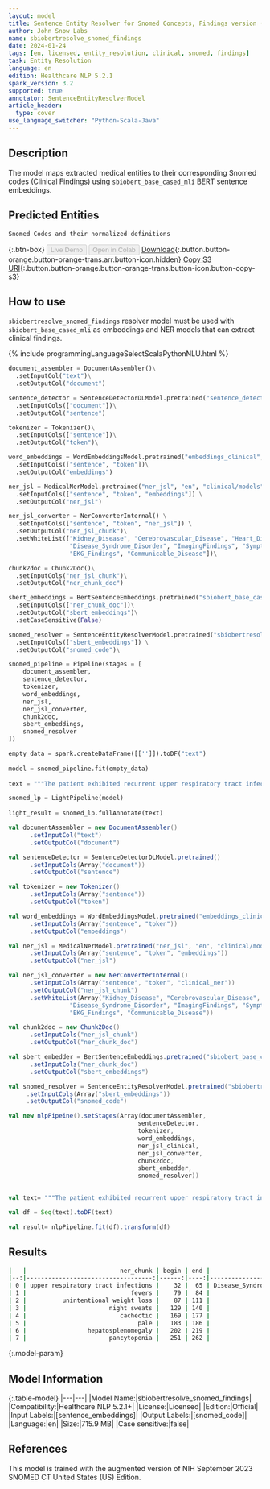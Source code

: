 ```yaml
---
layout: model
title: Sentence Entity Resolver for Snomed Concepts, Findings version (sbiobert_base_cased_mli embeddings)
author: John Snow Labs
name: sbiobertresolve_snomed_findings
date: 2024-01-24
tags: [en, licensed, entity_resolution, clinical, snomed, findings]
task: Entity Resolution
language: en
edition: Healthcare NLP 5.2.1
spark_version: 3.2
supported: true
annotator: SentenceEntityResolverModel
article_header:
  type: cover
use_language_switcher: "Python-Scala-Java"
---
```


## Description

The model maps extracted medical entities to their corresponding Snomed codes (Clinical Findings) using `sbiobert_base_cased_mli` BERT sentence embeddings.

## Predicted Entities

`Snomed Codes and their normalized definitions`

{:.btn-box}
<button class="button button-orange" disabled>Live Demo</button>
<button class="button button-orange" disabled>Open in Colab</button>
[Download](https://s3.amazonaws.com/auxdata.johnsnowlabs.com/clinical/models/sbiobertresolve_snomed_findings_en_5.2.1_3.2_1706098966876.zip){:.button.button-orange.button-orange-trans.arr.button-icon.hidden}
[Copy S3 URI](s3://auxdata.johnsnowlabs.com/clinical/models/sbiobertresolve_snomed_findings_en_5.2.1_3.2_1706098966876.zip){:.button.button-orange.button-orange-trans.button-icon.button-copy-s3}

## How to use

`sbiobertresolve_snomed_findings` resolver model must be used with `sbiobert_base_cased_mli` as embeddings and NER models that can extract clinical findings.

<div class="tabs-box" markdown="1">
{% include programmingLanguageSelectScalaPythonNLU.html %}
  
```python
document_assembler = DocumentAssembler()\
  .setInputCol("text")\
  .setOutputCol("document")

sentence_detector = SentenceDetectorDLModel.pretrained("sentence_detector_dl_healthcare", "en", "clinical/models")\
  .setInputCols(["document"])\
  .setOutputCol("sentence")

tokenizer = Tokenizer()\
  .setInputCols(["sentence"])\
  .setOutputCol("token")\

word_embeddings = WordEmbeddingsModel.pretrained("embeddings_clinical", "en", "clinical/models")\
  .setInputCols(["sentence", "token"])\
  .setOutputCol("embeddings")

ner_jsl = MedicalNerModel.pretrained("ner_jsl", "en", "clinical/models") \
  .setInputCols(["sentence", "token", "embeddings"]) \
  .setOutputCol("ner_jsl")

ner_jsl_converter = NerConverterInternal() \
  .setInputCols(["sentence", "token", "ner_jsl"]) \
  .setOutputCol("ner_jsl_chunk")\
  .setWhiteList(["Kidney_Disease", "Cerebrovascular_Disease", "Heart_Disease",
                 "Disease_Syndrome_Disorder", "ImagingFindings", "Symptom", "VS_Finding",
                 "EKG_Findings", "Communicable_Disease"])\

chunk2doc = Chunk2Doc()\
  .setInputCols("ner_jsl_chunk")\
  .setOutputCol("ner_chunk_doc")

sbert_embeddings = BertSentenceEmbeddings.pretrained("sbiobert_base_cased_mli","en","clinical/models")\
  .setInputCols(["ner_chunk_doc"])\
  .setOutputCol("sbert_embeddings")\
  .setCaseSensitive(False)

snomed_resolver = SentenceEntityResolverModel.pretrained("sbiobertresolve_snomed_findings", "en", "clinical/models") \
  .setInputCols(["sbert_embeddings"]) \
  .setOutputCol("snomed_code")\

snomed_pipeline = Pipeline(stages = [
    document_assembler,
    sentence_detector,
    tokenizer,
    word_embeddings,
    ner_jsl,
    ner_jsl_converter,
    chunk2doc,
    sbert_embeddings,
    snomed_resolver
])

empty_data = spark.createDataFrame([['']]).toDF("text")
 
model = snomed_pipeline.fit(empty_data)
 
text = """The patient exhibited recurrent upper respiratory tract infections, subjective fevers, unintentional weight loss, and occasional night sweats. Clinically, they appeared cachectic and pale, with notable hepatosplenomegaly. Laboratory results confirmed pancytopenia."""

snomed_lp = LightPipeline(model)
 
light_result = snomed_lp.fullAnnotate(text)
```
```scala
val documentAssembler = new DocumentAssembler()
      .setInputCol("text")
      .setOutputCol("document")

val sentenceDetector = SentenceDetectorDLModel.pretrained()
      .setInputCols(Array("document"))
      .setOutputCol("sentence")

val tokenizer = new Tokenizer()
      .setInputCols(Array("sentence"))
      .setOutputCol("token")

val word_embeddings = WordEmbeddingsModel.pretrained("embeddings_clinical","en", "clinical/models")
      .setInputCols(Array("sentence", "token"))
      .setOutputCol("embeddings")

val ner_jsl = MedicalNerModel.pretrained("ner_jsl", "en", "clinical/models")
      .setInputCols(Array("sentence", "token", "embeddings"))
      .setOutputCol("ner_jsl")

val ner_jsl_converter = new NerConverterInternal()
      .setInputCols(Array("sentence", "token", "clinical_ner"))
      .setOutputCol("ner_jsl_chunk")
      .setWhiteList(Array("Kidney_Disease", "Cerebrovascular_Disease", "Heart_Disease",
                 "Disease_Syndrome_Disorder", "ImagingFindings", "Symptom", "VS_Finding",
                 "EKG_Findings", "Communicable_Disease"))

val chunk2doc = new Chunk2Doc()
      .setInputCols("ner_jsl_chunk")
      .setOutputCol("ner_chunk_doc")

val sbert_embedder = BertSentenceEmbeddings.pretrained("sbiobert_base_cased_mli","en","clinical/models")
      .setInputCols("ner_chunk_doc")
      .setOutputCol("sbert_embeddings")

val snomed_resolver = SentenceEntityResolverModel.pretrained("sbiobertresolve_snomed_findings", "en", "clinical/models")
     .setInputCols(Array("sbert_embeddings"))
     .setOutputCol("snomed_code")

val new nlpPipeine().setStages(Array(documentAssembler,
                                    sentenceDetector,
                                    tokenizer,
                                    word_embeddings,
                                    ner_jsl_clinical,
                                    ner_jsl_converter,
                                    chunk2doc,
                                    sbert_embedder,
                                    snomed_resolver))
                                    

val text= """The patient exhibited recurrent upper respiratory tract infections, subjective fevers, unintentional weight loss, and occasional night sweats. Clinically, they appeared cachectic and pale, with notable hepatosplenomegaly. Laboratory results confirmed pancytopenia."""

val df = Seq(text).toDF(text)

val result= nlpPipeline.fit(df).transform(df)
```
</div>

## Results

```bash
|   |                          ner_chunk | begin | end |                 ner_label | snomed_code |                       description |                                       resolutions |
|--:|-----------------------------------:|------:|----:|--------------------------:|------------:|----------------------------------:|--------------------------------------------------:|
| 0 | upper respiratory tract infections |    32 |  65 | Disease_Syndrome_Disorder |    54150009 | upper respiratory tract infection | upper respiratory tract infection:::upper resp... |
| 1 |                             fevers |    79 |  84 |                VS_Finding |   248425001 |                             fever | fever:::fever:::intermittent fever:::fever sym... |
| 2 |          unintentional weight loss |    87 | 111 |                   Symptom |   448765001 |         unintentional weight loss | unintentional weight loss:::unexplained weight... |
| 3 |                       night sweats |   129 | 140 |                   Symptom |   161859009 |                      night sweats | night sweats:::night sweats:::night sweats:::n... |
| 4 |                          cachectic |   169 | 177 |                   Symptom |   238108007 |                         cachectic | cachectic:::cachexia:::aids with cachexia:::ca... |
| 5 |                               pale |   183 | 186 |                   Symptom |   274643008 |                              pale | pale:::pale color:::pale color:::pale complexi... |
| 6 |                 hepatosplenomegaly |   202 | 219 |                   Symptom |    36760000 |                hepatosplenomegaly | hepatosplenomegaly:::splenomegaly:::congestive... |
| 7 |                       pancytopenia |   251 | 262 |                   Symptom |   127034005 |                      pancytopenia | pancytopenia:::drug induced pancytopenia:::pan... |
```

{:.model-param}
## Model Information

{:.table-model}
|---|---|
|Model Name:|sbiobertresolve_snomed_findings|
|Compatibility:|Healthcare NLP 5.2.1+|
|License:|Licensed|
|Edition:|Official|
|Input Labels:|[sentence_embeddings]|
|Output Labels:|[snomed_code]|
|Language:|en|
|Size:|715.9 MB|
|Case sensitive:|false|

## References

This model is trained with the augmented version of NIH September 2023 SNOMED CT United States (US) Edition.
